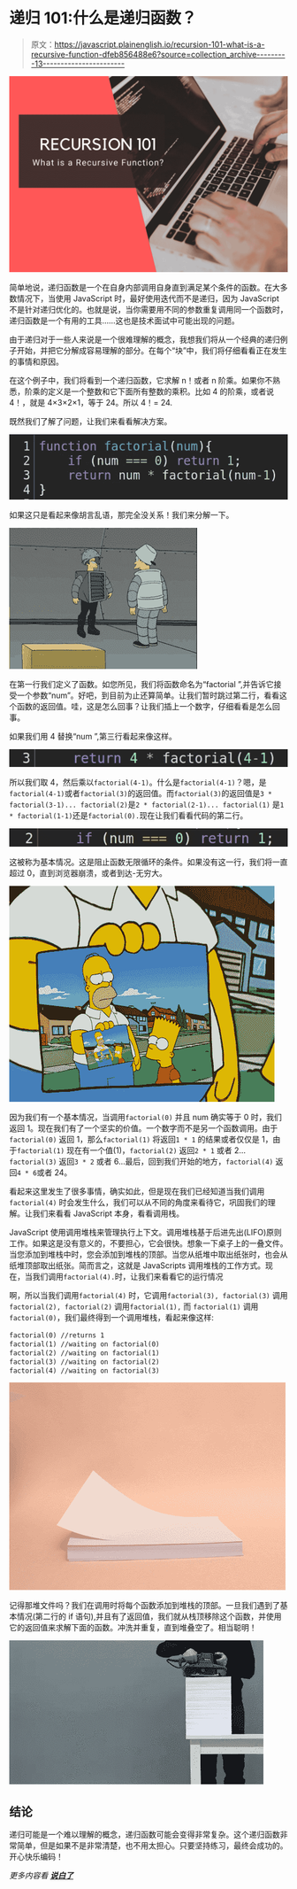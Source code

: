 # 递归 101:什么是递归函数？

> 原文：<https://javascript.plainenglish.io/recursion-101-what-is-a-recursive-function-dfeb856488e6?source=collection_archive---------13----------------------->

![](img/fb1f329aba16369680844cc69f240c2a.png)

简单地说，递归函数是一个在自身内部调用自身直到满足某个条件的函数。在大多数情况下，当使用 JavaScript 时，最好使用迭代而不是递归，因为 JavaScript 不是针对递归优化的。也就是说，当你需要用不同的参数重复调用同一个函数时，递归函数是一个有用的工具……这也是技术面试中可能出现的问题。

由于递归对于一些人来说是一个很难理解的概念，我想我们将从一个经典的递归例子开始，并把它分解成容易理解的部分。在每个“块”中，我们将仔细看看正在发生的事情和原因。

在这个例子中，我们将看到一个递归函数，它求解 n！或者 n 阶乘。如果你不熟悉，阶乘的定义是一个整数和它下面所有整数的乘积。比如 4 的阶乘，或者说 4！，就是 4×3×2×1，等于 24。所以 4！= 24.

既然我们了解了问题，让我们来看看解决方案。

![](img/d7725651cdc0c2fa288ed168b154e21f.png)

如果这只是看起来像胡言乱语，那完全没关系！我们来分解一下。

![](img/a9c2a3a3a54f1ab516da78e5281f6fd9.png)

在第一行我们定义了函数。如您所见，我们将函数命名为“factorial ”,并告诉它接受一个参数“num”。好吧，到目前为止还算简单。让我们暂时跳过第二行，看看这个函数的返回值。哇，这是怎么回事？让我们插上一个数字，仔细看看是怎么回事。

如果我们用 4 替换“num ”,第三行看起来像这样。

![](img/d44fba7770a0c2efc51137a6f7e676aa.png)

所以我们取 4，然后乘以`factorial(4-1)`。什么是`factorial(4-1)`？嗯，是`factorial(4-1)`或者`factorial(3)`的返回值。而`factorial(3)`的返回值是`3 * factorial(3-1)... factorial(2)`是`2 * factorial(2-1)... factorial(1)` 是`1 * factorial(1-1)`还是`factorial(0).`现在让我们看看代码的第二行。

![](img/6fcffd4ca259300aa774b594f26d07bb.png)

这被称为基本情况。这是阻止函数无限循环的条件。如果没有这一行，我们将一直超过 0，直到浏览器崩溃，或者到达-无穷大。

![](img/2587c76641ac3b919f79f3d20764e8b2.png)

因为我们有一个基本情况，当调用`factorial(0)` 并且 num 确实等于 0 时，我们返回 1。现在我们有了一个坚实的价值。一个数字而不是另一个函数调用。由于`factorial(0)` 返回 1，那么`factorial(1)` 将返回`1 * 1` 的结果或者仅仅是 1，由于`factorial(1)` 现在有一个值(1)，`factorial(2)` 返回`2 * 1` 或者 2… `factorial(3)` 返回`3 * 2` 或者 6…最后，回到我们开始的地方，`factorial(4)` 返回`4 * 6`或者 24。

看起来这里发生了很多事情，确实如此，但是现在我们已经知道当我们调用`factorial(4)` 时会发生什么，我们可以从不同的角度来看待它，巩固我们的理解。让我们来看看 JavaScript 本身，看看调用栈。

JavaScript 使用调用堆栈来管理执行上下文。调用堆栈基于后进先出(LIFO)原则工作。如果这是没有意义的，不要担心，它会很快。想象一下桌子上的一叠文件。当您添加到堆栈中时，您会添加到堆栈的顶部。当您从纸堆中取出纸张时，也会从纸堆顶部取出纸张。简而言之，这就是 JavaScripts 调用堆栈的工作方式。现在，当我们调用`factorial(4).`时，让我们来看看它的运行情况

啊，所以当我们调用`factorial(4)` 时，它调用`factorial(3), factorial(3)` 调用`factorial(2), factorial(2)` 调用`factorial(1),` 而 `factorial(1)` 调用`factorial(0)`，我们最终得到一个调用堆栈，看起来像这样:

```
factorial(0) //returns 1
factorial(1) //waiting on factorial(0)
factorial(2) //waiting on factorial(1)
factorial(3) //waiting on factorial(2)
factorial(4) //waiting on factorial(3)
```

![](img/970dc760da79735ab088c79bc6d1b595.png)

记得那堆文件吗？我们在调用时将每个函数添加到堆栈的顶部。一旦我们遇到了基本情况(第二行的 if 语句),并且有了返回值，我们就从栈顶移除这个函数，并使用它的返回值来求解下面的函数。冲洗并重复，直到堆叠空了。相当聪明！

![](img/90f026e9e7f7e60091ae89a8ecba5933.png)

## 结论

递归可能是一个难以理解的概念，递归函数可能会变得非常复杂。这个递归函数非常简单，但是如果不是非常清楚，也不用太担心。只要坚持练习，最终会成功的。开心快乐编码！

*更多内容看* [***说白了***](http://plainenglish.io)
